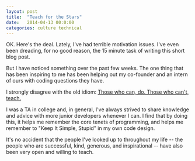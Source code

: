 ```yaml
---
layout: post
title:  "Teach for the Stars"
date:   2014-04-13 00:0:00
categories: culture technical
---
```


OK. Here's the deal. Lately, I've had terrible motivation issues. I've even been dreading, for no good reason, the 15
minute task of writing this short blog post.

But I have noticed something over the past few weeks. The one thing that has been inspiring to me has been helping out
my co-founder and an intern of ours with coding questions they have.

I strongly disagree with the old idiom: [Those who can, do. Those who can't,
teach.](http://idioms.thefreedictionary.com/Those+who+can,+do%3B+those+who+can't,+teach)

I was a TA in college and, in general, I've always strived to share knowledge and advice with more junior developers
whenever I can. I find that by doing this, it helps me remember the core tenets of programming, and helps me remember
to "Keep It Simple, Stupid" in my own code design.

It's no accident that the people I've looked up to throughout my life -- the people who are successful, kind, generous,
and inspirational -- have also been very open and willing to teach.
